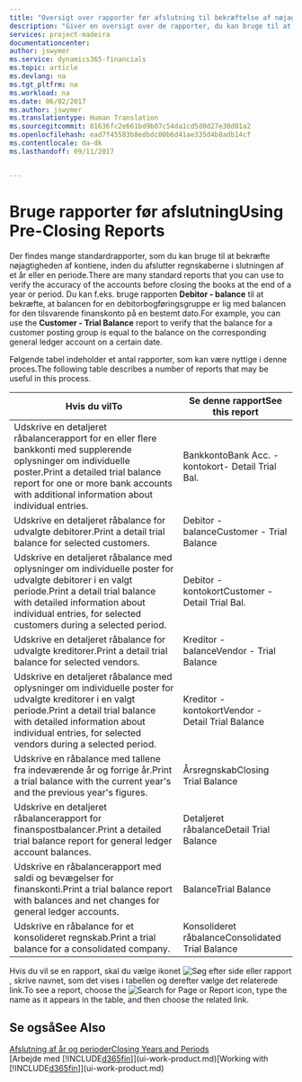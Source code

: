 ```yaml
---
title: "Oversigt over rapporter før afslutning til bekræftelse af nøjagtigheden af konti | Microsoft Docs"
description: "Giver en oversigt over de rapporter, du kan bruge til at bekræfte nøjagtigheden af konti, inden du afslutter regnskaberne i slutningen af et år eller en periode."
services: project-madeira
documentationcenter: 
author: jswymer
ms.service: dynamics365-financials
ms.topic: article
ms.devlang: na
ms.tgt_pltfrm: na
ms.workload: na
ms.date: 06/02/2017
ms.author: jswymer
ms.translationtype: Human Translation
ms.sourcegitcommit: 81636fc2e661bd9b07c54da1cd5d0d27e30d01a2
ms.openlocfilehash: ead7f45583b8edbdc00b6d41ae335d4b8adb14cf
ms.contentlocale: da-dk
ms.lasthandoff: 09/11/2017


---
```

# <a name="using-pre-closing-reports"></a><span data-ttu-id="a6b39-103">Bruge rapporter før afslutning</span><span class="sxs-lookup"><span data-stu-id="a6b39-103">Using Pre-Closing Reports</span></span>
<span data-ttu-id="a6b39-104">Der findes mange standardrapporter, som du kan bruge til at bekræfte nøjagtigheden af kontiene, inden du afslutter regnskaberne i slutningen af et år eller en periode.</span><span class="sxs-lookup"><span data-stu-id="a6b39-104">There are many standard reports that you can use to verify the accuracy of the accounts before closing the books at the end of a year or period.</span></span> <span data-ttu-id="a6b39-105">Du kan f.eks. bruge rapporten **Debitor - balance** til at bekræfte, at balancen for en debitorbogføringsgruppe er lig med balancen for den tilsvarende finanskonto på en bestemt dato.</span><span class="sxs-lookup"><span data-stu-id="a6b39-105">For example, you can use the **Customer - Trial Balance** report to verify that the balance for a customer posting group is equal to the balance on the corresponding general ledger account on a certain date.</span></span>

<span data-ttu-id="a6b39-106">Følgende tabel indeholder et antal rapporter, som kan være nyttige i denne proces.</span><span class="sxs-lookup"><span data-stu-id="a6b39-106">The following table describes a number of reports that may be useful in this process.</span></span>

| <span data-ttu-id="a6b39-107">Hvis du vil</span><span class="sxs-lookup"><span data-stu-id="a6b39-107">To</span></span> | <span data-ttu-id="a6b39-108">Se denne rapport</span><span class="sxs-lookup"><span data-stu-id="a6b39-108">See this report</span></span> |
| --- | --- |
| <span data-ttu-id="a6b39-109">Udskrive en detaljeret råbalancerapport for en eller flere bankkonti med supplerende oplysninger om individuelle poster.</span><span class="sxs-lookup"><span data-stu-id="a6b39-109">Print a detailed trial balance report for one or more bank accounts with additional information about individual entries.</span></span> |<span data-ttu-id="a6b39-110">Bankkonto</span><span class="sxs-lookup"><span data-stu-id="a6b39-110">Bank Acc.</span></span> <span data-ttu-id="a6b39-111">- kontokort</span><span class="sxs-lookup"><span data-stu-id="a6b39-111">- Detail Trial Bal.</span></span> |
| <span data-ttu-id="a6b39-112">Udskrive en detaljeret råbalance for udvalgte debitorer.</span><span class="sxs-lookup"><span data-stu-id="a6b39-112">Print a detail trial balance for selected customers.</span></span> |<span data-ttu-id="a6b39-113">Debitor - balance</span><span class="sxs-lookup"><span data-stu-id="a6b39-113">Customer - Trial Balance</span></span> |
| <span data-ttu-id="a6b39-114">Udskrive en detaljeret råbalance med oplysninger om individuelle poster for udvalgte debitorer i en valgt periode.</span><span class="sxs-lookup"><span data-stu-id="a6b39-114">Print a detail trial balance with detailed information about individual entries, for selected customers during a selected period.</span></span> |<span data-ttu-id="a6b39-115">Debitor - kontokort</span><span class="sxs-lookup"><span data-stu-id="a6b39-115">Customer - Detail Trial Bal.</span></span> |
| <span data-ttu-id="a6b39-116">Udskrive en detaljeret råbalance for udvalgte kreditorer.</span><span class="sxs-lookup"><span data-stu-id="a6b39-116">Print a detail trial balance for selected vendors.</span></span> |<span data-ttu-id="a6b39-117">Kreditor - balance</span><span class="sxs-lookup"><span data-stu-id="a6b39-117">Vendor - Trial Balance</span></span> |
| <span data-ttu-id="a6b39-118">Udskrive en detaljeret råbalance med oplysninger om individuelle poster for udvalgte kreditorer i en valgt periode.</span><span class="sxs-lookup"><span data-stu-id="a6b39-118">Print a detail trial balance with detailed information about individual entries, for selected vendors during a selected period.</span></span> |<span data-ttu-id="a6b39-119">Kreditor - kontokort</span><span class="sxs-lookup"><span data-stu-id="a6b39-119">Vendor - Detail Trial Balance</span></span> |
| <span data-ttu-id="a6b39-120">Udskrive en råbalance med tallene fra indeværende år og forrige år.</span><span class="sxs-lookup"><span data-stu-id="a6b39-120">Print a trial balance with the current year's and the previous year's figures.</span></span> |<span data-ttu-id="a6b39-121">Årsregnskab</span><span class="sxs-lookup"><span data-stu-id="a6b39-121">Closing Trial Balance</span></span> |
| <span data-ttu-id="a6b39-122">Udskrive en detaljeret råbalancerapport for finanspostbalancer.</span><span class="sxs-lookup"><span data-stu-id="a6b39-122">Print a detailed trial balance report for general ledger account balances.</span></span> |<span data-ttu-id="a6b39-123">Detaljeret råbalance</span><span class="sxs-lookup"><span data-stu-id="a6b39-123">Detail Trial Balance</span></span> |
| <span data-ttu-id="a6b39-124">Udskrive en råbalancerapport med saldi og bevægelser for finanskonti.</span><span class="sxs-lookup"><span data-stu-id="a6b39-124">Print a trial balance report with balances and net changes for general ledger accounts.</span></span> |<span data-ttu-id="a6b39-125">Balance</span><span class="sxs-lookup"><span data-stu-id="a6b39-125">Trial Balance</span></span> |
| <span data-ttu-id="a6b39-126">Udskrive en råbalance for et konsolideret regnskab.</span><span class="sxs-lookup"><span data-stu-id="a6b39-126">Print a trial balance for a consolidated company.</span></span> |<span data-ttu-id="a6b39-127">Konsolideret råbalance</span><span class="sxs-lookup"><span data-stu-id="a6b39-127">Consolidated Trial Balance</span></span> |

<span data-ttu-id="a6b39-128">Hvis du vil se en rapport, skal du vælge ikonet ![Søg efter side eller rapport](media/ui-search/search_small.png "Ikonet Søg efter side eller rapport"), skrive navnet, som det vises i tabellen og derefter vælge det relaterede link.</span><span class="sxs-lookup"><span data-stu-id="a6b39-128">To see a report, choose the ![Search for Page or Report](media/ui-search/search_small.png "Search for Page or Report icon") icon, type the name as it appears in the table, and then choose the related link.</span></span>

## <a name="see-also"></a><span data-ttu-id="a6b39-129">Se også</span><span class="sxs-lookup"><span data-stu-id="a6b39-129">See Also</span></span>
[<span data-ttu-id="a6b39-130">Afslutning af år og perioder</span><span class="sxs-lookup"><span data-stu-id="a6b39-130">Closing Years and Periods</span></span>](year-close-years-periods.md)  
<span data-ttu-id="a6b39-131">[Arbejde med [!INCLUDE[d365fin](includes/d365fin_md.md)]](ui-work-product.md)</span><span class="sxs-lookup"><span data-stu-id="a6b39-131">[Working with [!INCLUDE[d365fin](includes/d365fin_md.md)]](ui-work-product.md)</span></span>


